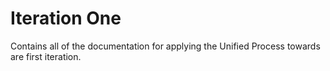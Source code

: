 Iteration One
=============

Contains all of the documentation for applying the Unified Process towards are
first iteration.

